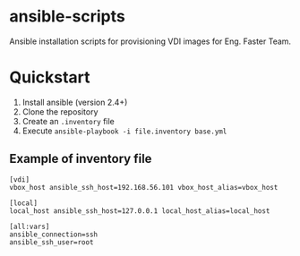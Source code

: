 # ansible-scripts

Ansible installation scripts for provisioning VDI images for Eng. Faster Team.

# Quickstart

1. Install ansible (version 2.4+)
2. Clone the repository
3. Create an `.inventory` file
4. Execute `ansible-playbook -i file.inventory base.yml`

## Example of inventory file

```
[vdi]
vbox_host ansible_ssh_host=192.168.56.101 vbox_host_alias=vbox_host

[local]
local_host ansible_ssh_host=127.0.0.1 local_host_alias=local_host

[all:vars]
ansible_connection=ssh 
ansible_ssh_user=root
```
